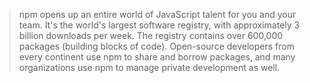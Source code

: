 

> npm opens up an entire world of JavaScript talent for you and your team. 
>It's the world's largest software registry, with approximately 3 billion downloads per week. 
>The registry contains over 600,000 packages (building blocks of code). Open-source developers 
>from every continent use npm to share and borrow packages, and many organizations use npm to 
>manage private development as well.